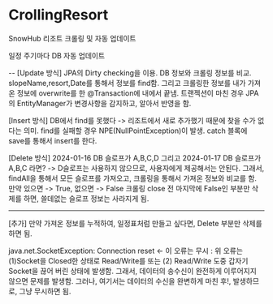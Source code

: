 # CrollingResort
SnowHub 리조트 크롤링 및 자동 업데이트

일정 주기마다 DB 자동 업데이트

--
[Update 방식]
JPA의 Dirty checking을 이용.
DB 정보와 크롤링 정보를 비교. 
slopeName,resort,Date를 통해서 정보를 find함. 그리고 크롤링한 정보를 내가 가져온 정보에 overwrite를 한 @Transaction에 내에서 끝냄.
트랜젝션이 마친 경우 JPA의 EntityManager가 변경사항을 감지하고, 알아서 반영을 함.

[Insert 방식]
DB에서 find를 못했다 -> 리조트에서 새로 추가했기 때문에 찾을 수가 없다는 의미.
find를 실패할 경우 NPE(NullPointException)이 발생. catch 블록에 save를 통해서 insert를 한다.

[Delete 방식]
2024-01-16 DB 슬로프가 A,B,C,D 그리고 2024-01-17 DB 슬로프가 A,B,C 라면? -> D슬로프는 사용하지 않으므로, 사용자에게 제공해서는 안된다.
그래서, findAll을 통해서 모든 슬로프를 가져오고, 크롤링을 통해서 가져온 정보와 비교를 함.
만약 있으면 -> True, 없으면 -> False
크롤링 close 전 마지막에 False인 부분만 삭제를 하면, 쓸데없는 슬로프 정보는 사라지게 됨.

-----
[추가]
만약 가져온 정보를 누적하여, 일정표처럼 만들고 싶다면, Delete 부분만 삭제를 하면 됨.

java.net.SocketException: Connection reset <- 이 오류는 무시
: 위 오류는 (1)Socket을 Closed한 상태로 Read/Write를 또는 (2) Read/Write 도중 갑자기 Socket을 끊어 버린 상태에 발생함. 그래서, 데이터의 송수신이 완전하게 이루어지지 않으면 문제를 발생함.
그러나, 여기서는 데이터의 수신을 완변하게 마친 후!, 발생하므로, 그냥 무시하면 됨. 
